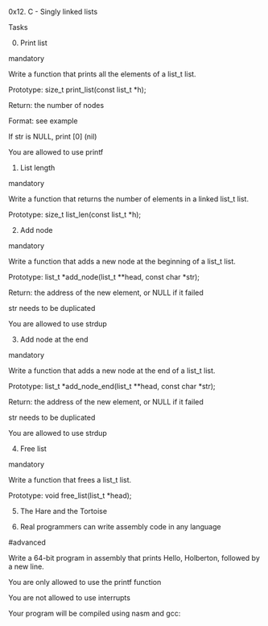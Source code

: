 0x12. C - Singly linked lists

Tasks

0. Print list

mandatory

Write a function that prints all the elements of a list_t list.



Prototype: size_t print_list(const list_t *h);

Return: the number of nodes

Format: see example

If str is NULL, print [0] (nil)

You are allowed to use printf

1. List length

mandatory

Write a function that returns the number of elements in a linked list_t list.



Prototype: size_t list_len(const list_t *h);

2. Add node

mandatory

Write a function that adds a new node at the beginning of a list_t list.



Prototype: list_t *add_node(list_t **head, const char *str);

Return: the address of the new element, or NULL if it failed

str needs to be duplicated

You are allowed to use strdup

3. Add node at the end

mandatory

Write a function that adds a new node at the end of a list_t list.



Prototype: list_t *add_node_end(list_t **head, const char *str);

Return: the address of the new element, or NULL if it failed

str needs to be duplicated

You are allowed to use strdup

4. Free list

mandatory

Write a function that frees a list_t list.



Prototype: void free_list(list_t *head);

5. The Hare and the Tortoise


6. Real programmers can write assembly code in any language

#advanced

Write a 64-bit program in assembly that prints Hello, Holberton, followed by a new line.



You are only allowed to use the printf function

You are not allowed to use interrupts

Your program will be compiled using nasm and gcc:
